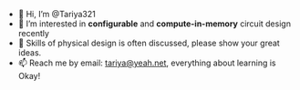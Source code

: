 - 👋 Hi, I’m @Tariya321
- 👀 I’m interested in **configurable** and **compute-in-memory** circuit design recently
- 🌱 Skills of physical design is often discussed, please show your great ideas.
- 📫 Reach me by email: tariya@yeah.net, everything about learning is Okay!

<!---
Tariya321/Tariya321 is a ✨ special ✨ repository because its `README.md` (this file) appears on your GitHub profile.
You can click the Preview link to take a look at your changes.
--->
